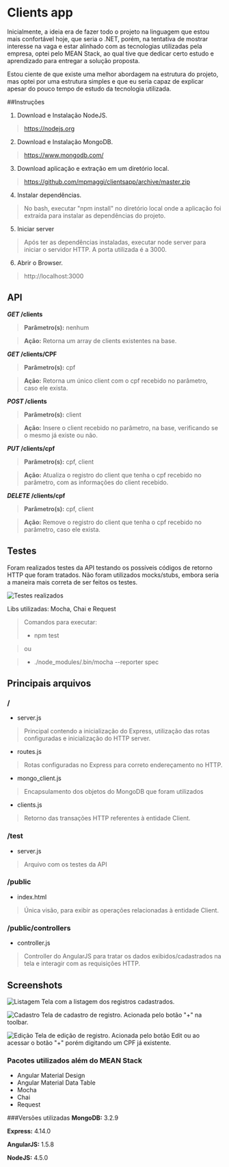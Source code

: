 # Clients app
Inicialmente, a ideia era de fazer todo o projeto na linguagem que estou mais confortável hoje, que seria o .NET, porém, na tentativa de mostrar interesse na vaga e estar alinhado com as tecnologias utilizadas pela empresa, optei pelo MEAN Stack, ao qual tive que dedicar certo estudo e aprendizado para entregar a solução proposta.

Estou ciente de que existe uma melhor abordagem na estrutura do projeto, mas optei por uma estrutura simples e que eu seria capaz de explicar apesar do pouco tempo de estudo da tecnologia utilizada.


##Instruções
1. Download e Instalação NodeJS.

> https://nodejs.org 

2. Download e Instalação MongoDB.

> https://www.mongodb.com/

3. Download aplicação e extração em um diretório local.

>https://github.com/mpmaggi/clientsapp/archive/master.zip

4. Instalar dependências.

>No bash, executar "npm install" no diretório local onde a aplicação foi extraída para instalar as dependências do projeto.

5. Iniciar server

>Após ter as dependências instaladas, executar node server para iniciar o servidor HTTP. A porta utilizada é a 3000.

6. Abrir o Browser.

>http://localhost:3000


## API
***GET* /clients**
>**Parâmetro(s):** nenhum

>**Ação:** Retorna um array de clients existentes na base.


***GET* /clients/CPF**
>**Parâmetro(s):** cpf

>**Ação:** Retorna um único client com o cpf recebido no parâmetro, caso ele exista.


***POST* /clients**
>**Parâmetro(s):** client

>**Ação:** Insere o client recebido no parâmetro, na base, verificando se o mesmo já existe ou não.


***PUT* /clients/cpf**
>**Parâmetro(s):** cpf, client

>**Ação:** Atualiza o registro do client que tenha o cpf recebido no parâmetro, com as informações do client recebido.


***DELETE* /clients/cpf**
>**Parâmetro(s):** cpf, client

>**Ação:** Remove o registro do client que tenha o cpf recebido no parâmetro, caso ele exista.

## Testes
Foram realizados testes da API testando os possíveis códigos de retorno HTTP que foram tratados.
Não foram utilizados mocks/stubs, embora seria a maneira mais correta de ser feitos os testes.

![Testes realizados](/screenshots/test.png?raw=true "Testes realizados")

Libs utilizadas: Mocha, Chai e Request
> Comandos para executar:
> * npm test

> ou

> * ./node_modules/.bin/mocha --reporter spec

## Principais arquivos
### /

* server.js
> Principal contendo a inicialização do Express, utilização das rotas configuradas e inicialização do HTTP server.

* routes.js
> Rotas configuradas no Express para correto endereçamento no HTTP.

* mongo_client.js
> Encapsulamento dos objetos do MongoDB que foram utilizados

* clients.js
> Retorno das transações HTTP referentes à entidade Client.

### /test
* server.js
> Arquivo com os testes da API

### /public

* index.html
> Única visão, para exibir as operações relacionadas à entidade Client.

### /public/controllers

* controller.js
> Controller do AngularJS para tratar os dados exibidos/cadastrados na tela e interagir com as requisições HTTP.



## Screenshots
![Listagem](/screenshots/img1.png?raw=true "Listagem")
Tela com a listagem dos registros cadastrados.



![Cadastro](/screenshots/img3.png?raw=true "Cadastro")
Tela de cadastro de registro. Acionada pelo botão "+" na toolbar.



![Edição](/screenshots/img2.png?raw=true "Edição")
Tela de edição de registro. Acionada pelo botão Edit ou ao acessar o botão "+" porém digitando um CPF já existente.

### Pacotes utilizados além do MEAN Stack
* Angular Material Design
* Angular Material Data Table
* Mocha
* Chai
* Request

###Versões utilizadas
**MongoDB:** 3.2.9

**Express:** 4.14.0

**AngularJS:** 1.5.8

**NodeJS:** 4.5.0
